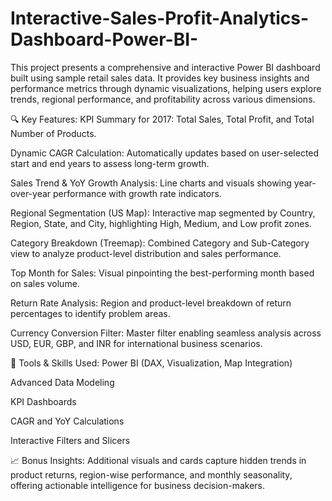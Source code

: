 # Interactive-Sales-Profit-Analytics-Dashboard-Power-BI-

This project presents a comprehensive and interactive Power BI dashboard built using sample retail sales data. It provides key business insights and performance metrics through dynamic visualizations, helping users explore trends, regional performance, and profitability across various dimensions.

🔍 Key Features:
KPI Summary for 2017:
Total Sales, Total Profit, and Total Number of Products.

Dynamic CAGR Calculation:
Automatically updates based on user-selected start and end years to assess long-term growth.

Sales Trend & YoY Growth Analysis:
Line charts and visuals showing year-over-year performance with growth rate indicators.

Regional Segmentation (US Map):
Interactive map segmented by Country, Region, State, and City, highlighting High, Medium, and Low profit zones.

Category Breakdown (Treemap):
Combined Category and Sub-Category view to analyze product-level distribution and sales performance.

Top Month for Sales:
Visual pinpointing the best-performing month based on sales volume.

Return Rate Analysis:
Region and product-level breakdown of return percentages to identify problem areas.

Currency Conversion Filter:
Master filter enabling seamless analysis across USD, EUR, GBP, and INR for international business scenarios.

🎯 Tools & Skills Used:
Power BI (DAX, Visualization, Map Integration)

Advanced Data Modeling

KPI Dashboards

CAGR and YoY Calculations

Interactive Filters and Slicers

📈 Bonus Insights:
Additional visuals and cards capture hidden trends in product returns, region-wise performance, and monthly seasonality, offering actionable intelligence for business decision-makers.
